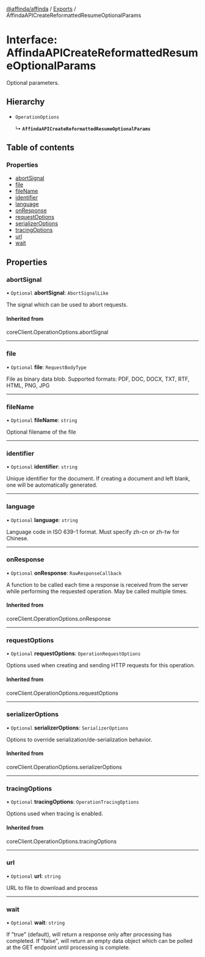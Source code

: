 [@affinda/affinda](../README.md) / [Exports](../modules.md) / AffindaAPICreateReformattedResumeOptionalParams

# Interface: AffindaAPICreateReformattedResumeOptionalParams

Optional parameters.

## Hierarchy

- `OperationOptions`

  ↳ **`AffindaAPICreateReformattedResumeOptionalParams`**

## Table of contents

### Properties

- [abortSignal](AffindaAPICreateReformattedResumeOptionalParams.md#abortsignal)
- [file](AffindaAPICreateReformattedResumeOptionalParams.md#file)
- [fileName](AffindaAPICreateReformattedResumeOptionalParams.md#filename)
- [identifier](AffindaAPICreateReformattedResumeOptionalParams.md#identifier)
- [language](AffindaAPICreateReformattedResumeOptionalParams.md#language)
- [onResponse](AffindaAPICreateReformattedResumeOptionalParams.md#onresponse)
- [requestOptions](AffindaAPICreateReformattedResumeOptionalParams.md#requestoptions)
- [serializerOptions](AffindaAPICreateReformattedResumeOptionalParams.md#serializeroptions)
- [tracingOptions](AffindaAPICreateReformattedResumeOptionalParams.md#tracingoptions)
- [url](AffindaAPICreateReformattedResumeOptionalParams.md#url)
- [wait](AffindaAPICreateReformattedResumeOptionalParams.md#wait)

## Properties

### abortSignal

• `Optional` **abortSignal**: `AbortSignalLike`

The signal which can be used to abort requests.

#### Inherited from

coreClient.OperationOptions.abortSignal

___

### file

• `Optional` **file**: `RequestBodyType`

File as binary data blob. Supported formats: PDF, DOC, DOCX, TXT, RTF, HTML, PNG, JPG

___

### fileName

• `Optional` **fileName**: `string`

Optional filename of the file

___

### identifier

• `Optional` **identifier**: `string`

Unique identifier for the document. If creating a document and left blank, one will be automatically generated.

___

### language

• `Optional` **language**: `string`

Language code in ISO 639-1 format. Must specify zh-cn or zh-tw for Chinese.

___

### onResponse

• `Optional` **onResponse**: `RawResponseCallback`

A function to be called each time a response is received from the server
while performing the requested operation.
May be called multiple times.

#### Inherited from

coreClient.OperationOptions.onResponse

___

### requestOptions

• `Optional` **requestOptions**: `OperationRequestOptions`

Options used when creating and sending HTTP requests for this operation.

#### Inherited from

coreClient.OperationOptions.requestOptions

___

### serializerOptions

• `Optional` **serializerOptions**: `SerializerOptions`

Options to override serialization/de-serialization behavior.

#### Inherited from

coreClient.OperationOptions.serializerOptions

___

### tracingOptions

• `Optional` **tracingOptions**: `OperationTracingOptions`

Options used when tracing is enabled.

#### Inherited from

coreClient.OperationOptions.tracingOptions

___

### url

• `Optional` **url**: `string`

URL to file to download and process

___

### wait

• `Optional` **wait**: `string`

If "true" (default), will return a response only after processing has completed. If "false", will return an empty data object which can be polled at the GET endpoint until processing is complete.

